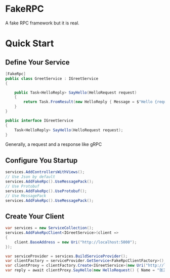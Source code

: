 # FakeRPC

A fake RPC framework but it is real.

# Quick Start

## Define Your Service

```csharp
[FakeRpc]
public class GreetService : IGreetService
{

    public Task<HelloReply> SayHello(HelloRequest request)
    {
        return Task.FromResult(new HelloReply { Message = $"Hello {request.Name}" });
    }
}

public interface IGreetService
{
    Task<HelloReply> SayHello(HelloRequest request);
}
```

Generally, a request and a response like gRPC

## Configure You Startup

```csharp
services.AddControllersWithViews();
// Use Json by default
services.AddFakeRpc().UseMessagePack();
// Use Protobuf 
services.AddFakeRpc().UseProtobuf();
// Use MessagePack
services.AddFakeRpc().UseMessagePack();
```

## Create Your Client

```csharp
var services = new ServiceCollection();
services.AddFakeRpcClient<IGreetService>(client =>
{
    client.BaseAddress = new Uri("http://localhost:5000");
});

var serviceProvider = services.BuildServiceProvider();
var clientFactory = serviceProvider.GetService<FakeRpcClientFactory>();
var clientProxy = clientFactory.Create<IGreetService>(new Uri("http://localhost:5000"));
var reply = await clientProxy.SayHello(new HelloRequest() { Name = "张三" });
```


